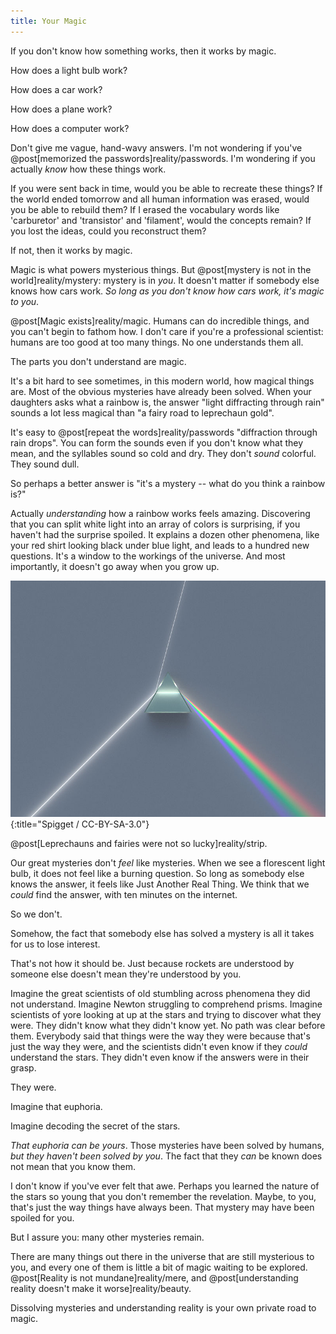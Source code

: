 ```yaml
---
title: Your Magic
---
```

If you don't know how something works, then it works by magic.

How does a light bulb work?

How does a car work?

How does a plane work?

How does a computer work?

Don't give me vague, hand-wavy answers. I'm not wondering if you've @post[memorized the passwords]reality/passwords. I'm wondering if you actually *know* how these things work.

If you were sent back in time, would you be able to recreate these things? If the world ended tomorrow and all human information was erased, would you be able to rebuild them? If I erased the vocabulary words like 'carburetor' and 'transistor' and 'filament', would the concepts remain? If you lost the ideas, could you reconstruct them?

If not, then it works by magic.

Magic is what powers mysterious things. But @post[mystery is not in the world]reality/mystery: mystery is in *you*. It doesn't matter if somebody else knows how cars work. *So long as you don't know how cars work, it's magic to you*.

@post[Magic exists]reality/magic. Humans can do incredible things, and you can't begin to fathom how. I don't care if you're a professional scientist: humans are too good at too many things. No one understands them all.

The parts you don't understand are magic.

It's a bit hard to see sometimes, in this modern world, how magical things are. Most of the obvious mysteries have already been solved. When your daughters asks what a rainbow is, the answer "light diffracting through rain" sounds a lot less magical than "a fairy road to leprechaun gold".

It's easy to @post[repeat the words]reality/passwords "diffraction through rain drops". You can form the sounds even if you don't know what they mean, and the syllables sound so cold and dry. They don't *sound* colorful. They sound dull.

So perhaps a better answer is "it's a mystery -- what do you think a rainbow is?"

Actually *understanding* how a rainbow works feels amazing. Discovering that you can split white light into an array of colors is surprising, if you haven't had the surprise spoiled. It explains a dozen other phenomena, like your red shirt looking black under blue light, and leads to a hundred new questions. It's a window to the workings of the universe. And most importantly, it doesn't go away when you grow up.

![Prism](/images/prism.jpg){:title="Spigget / CC-BY-SA-3.0"}

@post[Leprechauns and fairies were not so lucky]reality/strip.

Our great mysteries don't *feel* like mysteries. When we see a florescent light bulb, it does not feel like a burning question. So long as somebody else knows the answer, it feels like Just Another Real Thing. We think that we *could* find the answer, with ten minutes on the internet.

So we don't.

Somehow, the fact that somebody else has solved a mystery is all it takes for us to lose interest.

That's not how it should be. Just because rockets are understood by someone else doesn't mean they're understood by you.

Imagine the great scientists of old stumbling across phenomena they did not understand. Imagine Newton struggling to comprehend prisms. Imagine scientists of yore looking at up at the stars and trying to discover what they were. They didn't know what they didn't know yet. No path was clear before them. Everybody said that things were the way they were because that's just the way they were, and the scientists didn't even know if they *could* understand the stars. They didn't even know if the answers were in their grasp.

They were.

Imagine that euphoria.

Imagine decoding the secret of the stars.

*That euphoria can be yours*. Those mysteries have been solved by humans, *but they haven't been solved by you*. The fact that they *can* be known does not mean that you know them.

I don't know if you've ever felt that awe. Perhaps you learned the nature of the stars so young that you don't remember the revelation. Maybe, to you, that's just the way things have always been. That mystery may have been spoiled for you.

But I assure you: many other mysteries remain.

There are many things out there in the universe that are still mysterious to you, and every one of them is little a bit of magic waiting to be explored. @post[Reality is not mundane]reality/mere, and @post[understanding reality doesn't make it worse]reality/beauty.

Dissolving mysteries and understanding reality is your own private road to magic.
